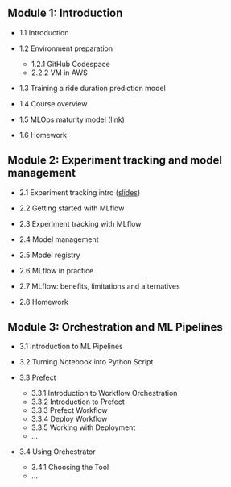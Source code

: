 ## Module 1: Introduction  
*  1.1 Introduction

*  1.2 Environment preparation  
    * 1.2.1 GitHub Codespace
    * 2.2.2 VM in AWS

* 1.3 Training a ride duration prediction model 

* 1.4 Course overview

* 1.5 MLOps maturity model ([link](https://learn.microsoft.com/en-us/azure/architecture/ai-ml/guide/mlops-maturity-model))

* 1.6 Homework

## Module 2: Experiment tracking and model management

* 2.1 Experiment tracking intro ([slides](https://drive.google.com/file/d/1YtkAtOQS3wvY7yts_nosVlXrLQBq5q37/view))

* 2.2 Getting started with MLflow

* 2.3 Experiment tracking with MLflow

* 2.4 Model management

* 2.5 Model registry 

* 2.6 MLflow in practice 

* 2.7 MLflow: benefits, limitations and alternatives

* 2.8 Homework

## Module 3: Orchestration and ML Pipelines

* 3.1 Introduction to ML Pipelines

* 3.2 Turning Notebook into Python Script

* 3.3 [Prefect](https://github.com/DataTalksClub/mlops-zoomcamp/tree/main/cohorts/2023/03-orchestration/prefect)
    * 3.3.1 Introduction to Workflow Orchestration
    * 3.3.2 Introduction to Prefect
    * 3.3.3 Prefect Workflow
    * 3.3.4 Deploy Workflow
    * 3.3.5 Working with Deployment
    * ...

* 3.4 Using Orchestrator  
    * 3.4.1 Choosing the Tool  
    * ...
